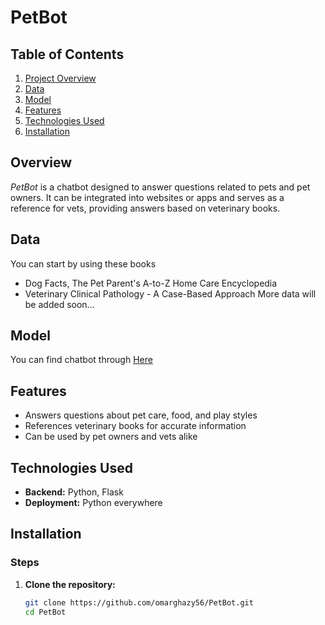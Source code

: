# PetBot

## Table of Contents
1. [Project Overview](#overview)
2. [Data](#Data)
3. [Model](#Model)
4. [Features](#Features)
5. [Technologies Used](#Technologies-Used)
6. [Installation](#Installation)
   

## Overview
*PetBot* is a chatbot designed to answer questions related to pets and pet owners. It can be integrated into websites or apps and serves as a reference for vets, providing answers based on veterinary books.

## Data
   You can start by using these books
   - Dog Facts, The Pet Parent's A-to-Z Home Care Encyclopedia
   - Veterinary Clinical Pathology - A Case-Based Approach
   More data will be added soon...

## Model
   You can find chatbot through [Here](#https://huggingface.co/TheBloke/Llama-2-7B-Chat-GGML/tree/main)

## Features
- Answers questions about pet care, food, and play styles
- References veterinary books for accurate information
- Can be used by pet owners and vets alike

## Technologies Used
- **Backend:** Python, Flask
- **Deployment:** Python everywhere

## Installation

### Steps
1. **Clone the repository:**
   ```bash
   git clone https://github.com/omarghazy56/PetBot.git
   cd PetBot